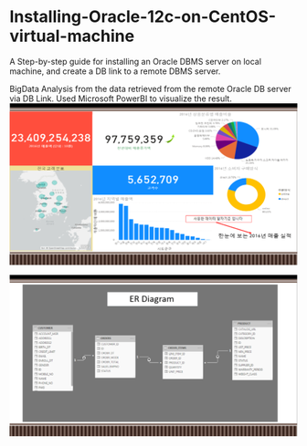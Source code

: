 # Installing-Oracle-12c-on-CentOS-virtual-machine
A Step-by-step guide for installing an Oracle DBMS server on local machine, and create a DB link to a remote DBMS server.


BigData Analysis from the data retrieved from the remote Oracle DB server via DB Link. Used Microsoft PowerBI to visualize the result.
![alt text](https://github.com/dabitk/Installing-Oracle-12c-on-CentOS-virtual-machine/blob/master/DataAnalyze.PNG "DateAnalyze")

![alt text](https://github.com/dabitk/Installing-Oracle-12c-on-CentOS-virtual-machine/blob/master/ERD.PNG "ERD")
